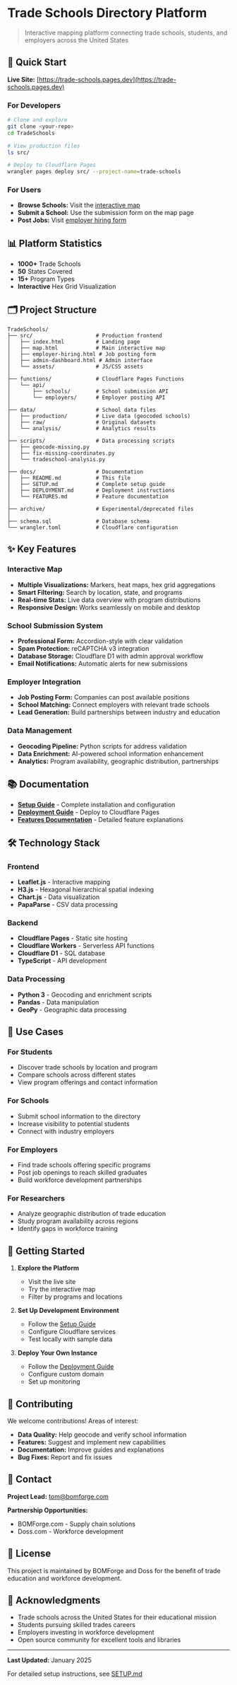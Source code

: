 # Trade Schools Directory Platform

> Interactive mapping platform connecting trade schools, students, and employers across the United States

## 🚀 Quick Start

**Live Site:** [https://trade-schools.pages.dev](https://trade-schools.pages.dev)

### For Developers
```bash
# Clone and explore
git clone <your-repo>
cd TradeSchools

# View production files
ls src/

# Deploy to Cloudflare Pages
wrangler pages deploy src/ --project-name=trade-schools
```

### For Users
- **Browse Schools:** Visit the [interactive map](https://trade-schools.pages.dev/map.html)
- **Submit a School:** Use the submission form on the map page
- **Post Jobs:** Visit [employer hiring form](https://trade-schools.pages.dev/employer-hiring.html)

## 📊 Platform Statistics

- **1000+** Trade Schools
- **50** States Covered
- **15+** Program Types
- **Interactive** Hex Grid Visualization

## 🗂️ Project Structure

```
TradeSchools/
├── src/                    # Production frontend
│   ├── index.html          # Landing page
│   ├── map.html            # Main interactive map
│   ├── employer-hiring.html # Job posting form
│   ├── admin-dashboard.html # Admin interface
│   └── assets/             # JS/CSS assets
│
├── functions/              # Cloudflare Pages Functions
│   └── api/
│       ├── schools/        # School submission API
│       └── employers/      # Employer posting API
│
├── data/                   # School data files
│   ├── production/         # Live data (geocoded schools)
│   ├── raw/                # Original datasets
│   └── analysis/           # Analytics results
│
├── scripts/                # Data processing scripts
│   ├── geocode-missing.py
│   ├── fix-missing-coordinates.py
│   └── tradeschool-analysis.py
│
├── docs/                   # Documentation
│   ├── README.md           # This file
│   ├── SETUP.md            # Complete setup guide
│   ├── DEPLOYMENT.md       # Deployment instructions
│   └── FEATURES.md         # Feature documentation
│
├── archive/                # Experimental/deprecated files
│
├── schema.sql              # Database schema
└── wrangler.toml           # Cloudflare configuration
```

## ✨ Key Features

### Interactive Map
- **Multiple Visualizations:** Markers, heat maps, hex grid aggregations
- **Smart Filtering:** Search by location, state, and programs
- **Real-time Stats:** Live data overview with program distributions
- **Responsive Design:** Works seamlessly on mobile and desktop

### School Submission System
- **Professional Form:** Accordion-style with clear validation
- **Spam Protection:** reCAPTCHA v3 integration
- **Database Storage:** Cloudflare D1 with admin approval workflow
- **Email Notifications:** Automatic alerts for new submissions

### Employer Integration
- **Job Posting Form:** Companies can post available positions
- **School Matching:** Connect employers with relevant trade schools
- **Lead Generation:** Build partnerships between industry and education

### Data Management
- **Geocoding Pipeline:** Python scripts for address validation
- **Data Enrichment:** AI-powered school information enhancement
- **Analytics:** Program availability, geographic distribution, partnerships

## 📚 Documentation

- **[Setup Guide](SETUP.md)** - Complete installation and configuration
- **[Deployment Guide](DEPLOYMENT.md)** - Deploy to Cloudflare Pages
- **[Features Documentation](FEATURES.md)** - Detailed feature explanations

## 🛠️ Technology Stack

### Frontend
- **Leaflet.js** - Interactive mapping
- **H3.js** - Hexagonal hierarchical spatial indexing
- **Chart.js** - Data visualization
- **PapaParse** - CSV data processing

### Backend
- **Cloudflare Pages** - Static site hosting
- **Cloudflare Workers** - Serverless API functions
- **Cloudflare D1** - SQL database
- **TypeScript** - API development

### Data Processing
- **Python 3** - Geocoding and enrichment scripts
- **Pandas** - Data manipulation
- **GeoPy** - Geographic data processing

## 🎯 Use Cases

### For Students
- Discover trade schools by location and program
- Compare schools across different states
- View program offerings and contact information

### For Schools
- Submit school information to the directory
- Increase visibility to potential students
- Connect with industry employers

### For Employers
- Find trade schools offering specific programs
- Post job openings to reach skilled graduates
- Build workforce development partnerships

### For Researchers
- Analyze geographic distribution of trade education
- Study program availability across regions
- Identify gaps in workforce training

## 🚀 Getting Started

1. **Explore the Platform**
   - Visit the live site
   - Try the interactive map
   - Filter by programs and locations

2. **Set Up Development Environment**
   - Follow the [Setup Guide](SETUP.md)
   - Configure Cloudflare services
   - Test locally with sample data

3. **Deploy Your Own Instance**
   - Follow the [Deployment Guide](DEPLOYMENT.md)
   - Configure custom domain
   - Set up monitoring

## 🤝 Contributing

We welcome contributions! Areas of interest:

- **Data Quality:** Help geocode and verify school information
- **Features:** Suggest and implement new capabilities
- **Documentation:** Improve guides and explanations
- **Bug Fixes:** Report and fix issues

## 📧 Contact

**Project Lead:** tom@bomforge.com

**Partnership Opportunities:**
- BOMForge.com - Supply chain solutions
- Doss.com - Workforce development

## 📄 License

This project is maintained by BOMForge and Doss for the benefit of trade education and workforce development.

## 🎉 Acknowledgments

- Trade schools across the United States for their educational mission
- Students pursuing skilled trades careers
- Employers investing in workforce development
- Open source community for excellent tools and libraries

---

**Last Updated:** January 2025

For detailed setup instructions, see [SETUP.md](SETUP.md)

